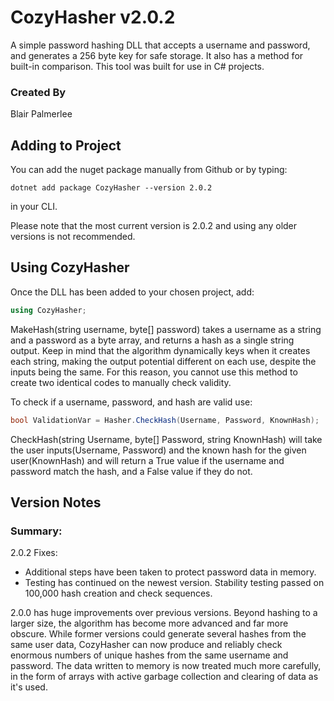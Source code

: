 # CozyHasher v2.0.2

A simple password hashing DLL that accepts a username and password, and generates a 256 byte key for safe storage. It also has a method for built-in comparison. This tool was built for use in C# projects. 

### Created By

Blair Palmerlee

## Adding to Project

You can add the nuget package manually from Github or by typing:

```
dotnet add package CozyHasher --version 2.0.2
```

in your CLI.

Please note that the most current version is 2.0.2 and using any older versions is not recommended. 

## Using CozyHasher

Once the DLL has been added to your chosen project, add:

```C#
using CozyHasher;
```

MakeHash(string username, byte[] password) takes a username as a string and a password as a byte array, and returns a hash as a single string output. Keep in mind that the algorithm dynamically keys when it creates each string, making the output potential different on each use, despite the inputs being the same. For this reason, you cannot use this method to create two identical codes to manually check validity.

To check if a username, password, and hash are valid use:

```C#
bool ValidationVar = Hasher.CheckHash(Username, Password, KnownHash);
```
CheckHash(string Username, byte[] Password, string KnownHash) will take the user inputs(Username, Password) and the known hash for the given user(KnownHash) and will return a True value if the username and password match the hash, and a False value if they do not.


## Version Notes

### Summary: 

2.0.2 Fixes:

* Additional steps have been taken to protect password data in memory.
* Testing has continued on the newest version. Stability testing passed on 100,000 hash creation and check sequences. 

2.0.0 has huge improvements over previous versions. Beyond hashing to a larger size, the algorithm has become more advanced and far more obscure. While former versions could generate several hashes from the same user data, CozyHasher can now produce and reliably check enormous numbers of unique hashes from the same username and password. The data written to memory is now treated much more carefully, in the form of arrays with active garbage collection and clearing of data as it's used.
